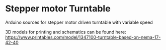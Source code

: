 # Stepper motor Turntable

Arduino sources for stepper motor driven turntable with variable speed

3D models for printing and schematics can be found here: https://www.printables.com/model/1347100-turntable-based-on-nema-17-42-40
